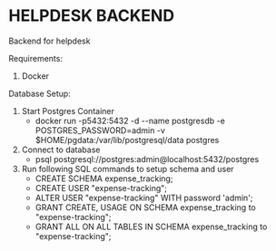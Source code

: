 # HELPDESK BACKEND
Backend for helpdesk

Requirements:
1. Docker

Database Setup:
1. Start Postgres Container
   - docker run -p5432:5432 -d --name postgresdb -e POSTGRES_PASSWORD=admin -v 
     $HOME/pgdata:/var/lib/postgresql/data postgres
2. Connect to database
   - psql postgresql://postgres:admin@localhost:5432/postgres 
3. Run following SQL commands to setup schema and user
   - CREATE SCHEMA expense_tracking;
   - CREATE USER "expense-tracking";
   - ALTER USER "expense-tracking" WITH password 'admin';
   - GRANT CREATE, USAGE ON SCHEMA expense_tracking to "expense-tracking";
   - GRANT ALL ON ALL TABLES IN SCHEMA expense_tracking to "expense-tracking";


